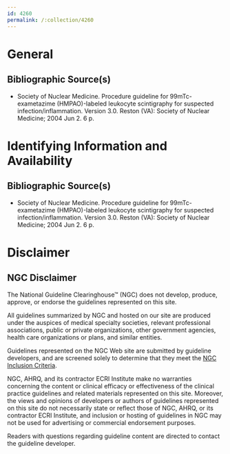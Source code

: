 ```yaml
---
id: 4260
permalink: /:collection/4260
---
```


# General

## Bibliographic Source(s)

- Society of Nuclear Medicine. Procedure guideline for 99mTc-exametazime (HMPAO)-labeled leukocyte scintigraphy for suspected infection/inflammation. Version 3.0. Reston (VA): Society of Nuclear Medicine; 2004 Jun 2. 6 p.

# Identifying Information and Availability

## Bibliographic Source(s)

- Society of Nuclear Medicine. Procedure guideline for 99mTc-exametazime (HMPAO)-labeled leukocyte scintigraphy for suspected infection/inflammation. Version 3.0. Reston (VA): Society of Nuclear Medicine; 2004 Jun 2. 6 p.

# Disclaimer

## NGC Disclaimer

The National Guideline Clearinghouse™ (NGC) does not develop, produce, approve, or endorse the guidelines represented on this site.

All guidelines summarized by NGC and hosted on our site are produced under the auspices of medical specialty societies, relevant professional associations, public or private organizations, other government agencies, health care organizations or plans, and similar entities.

Guidelines represented on the NGC Web site are submitted by guideline developers, and are screened solely to determine that they meet the [NGC Inclusion Criteria](/help-and-about/summaries/inclusion-criteria).

NGC, AHRQ, and its contractor ECRI Institute make no warranties concerning the content or clinical efficacy or effectiveness of the clinical practice guidelines and related materials represented on this site. Moreover, the views and opinions of developers or authors of guidelines represented on this site do not necessarily state or reflect those of NGC, AHRQ, or its contractor ECRI Institute, and inclusion or hosting of guidelines in NGC may not be used for advertising or commercial endorsement purposes.

Readers with questions regarding guideline content are directed to contact the guideline developer.

